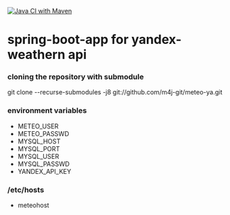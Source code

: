 [![Java CI with Maven](https://github.com/m4j-git/meteo-ya/actions/workflows/maven.yml/badge.svg)](https://github.com/m4j-git/meteo-ya/actions/workflows/maven.yml)

# spring-boot-app for yandex-weathern api

### cloning  the repository with submodule
git clone --recurse-submodules -j8 git://github.com/m4j-git/meteo-ya.git

### environment variables
* METEO_USER
* METEO_PASSWD
* MYSQL_HOST
* MYSQL_PORT
* MYSQL_USER
* MYSQL_PASSWD
* YANDEX_API_KEY

### /etc/hosts
* meteohost
